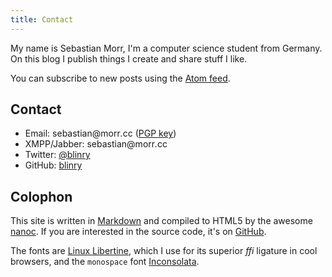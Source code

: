 ```yaml
---
title: Contact
---
```


My name is Sebastian Morr, I'm a computer science student from Germany. On this blog I publish things I create and share stuff I like.

You can subscribe to new posts using the [Atom feed](/feed/).

## Contact

- Email: <span>s<span title="ihate@spam.com</span>">e</span>bastian</span>&#64;morr<i title="</i>mailto:">.</i>cc ([PGP key](http://pgp.mit.edu:11371/pks/lookup?op=vindex&search=0x457598F2A624F8B6))
- XMPP/Jabber: <span>s<span title="ihate@spam.com</span>">e</span>bastian</span>&#64;morr<i title="</i>mailto:">.</i>cc
- Twitter: [@blinry](https://twitter.com/blinry)
- GitHub: [blinry](https://github.com/blinry)

## Colophon

This site is written in [Markdown](http://daringfireball.net/projects/markdown/) and compiled to HTML5 by the awesome [nanoc](http://nanoc.ws). If you are interested in the source code, it's on [GitHub](https://github.com/blinry/blog-morr-cc).

The fonts are [Linux Libertine](http://www.linuxlibertine.org/), which I use for its superior *ffi* ligature in cool browsers, and the `monospace` font [Inconsolata](http://www.levien.com/type/myfonts/inconsolata.html).
